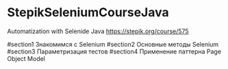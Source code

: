 # StepikSeleniumCourseJava
Automatization with Selenide Java https://stepik.org/course/575

#section1
Знакомимся с Selenium
#section2
Основные методы Selenium
#section3
Параметризация тестов
#section4
Применение паттерна Page Object Model
